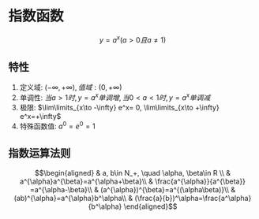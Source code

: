 # 指数函数
$$y=a^x(a>0且a\not =1)$$

## 特性
1. 定义域: $(-\infty, +\infty), 值域:(0, +\infty)$
2. 单调性: $当a> 1时, y=a^x单调增, 当0< a< 1时, y=a^x单调减$
3. 极限: $\lim\limits_{x\to -\infty} e^x= 0, \lim\limits_{x\to +\infty} e^x=+\infty$
4. 特殊函数值: $a^0=e^0=1$

## 指数运算法则
$$\begin{aligned}
& a, b\in N_+, \quad \alpha, \beta\in R \\
& a^{\alpha}a^{\beta}=a^{\alpha+\beta}\\
& \frac{a^{\alpha}}{a^{\beta}} =a^{\alpha-\beta}\\
& (a^{\alpha})^{\beta}=a^{(\alpha\beta)}\\
& (ab)^{\alpha}=a^{\alpha}b^\alpha\\
& (\frac{a}{b})^\alpha=\frac{a^\alpha}{b^\alpha} 
\end{aligned}$$
